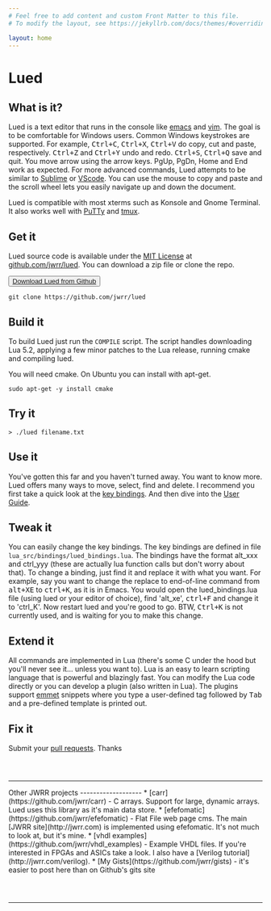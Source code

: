 ```yaml
---
# Feel free to add content and custom Front Matter to this file.
# To modify the layout, see https://jekyllrb.com/docs/themes/#overriding-theme-defaults

layout: home
---
```


Lued
====

What is it?
-----------

Lued is a text editor that runs in the console like [emacs](https://www.gnu.org/software/emacs/)
and [vim](https://www.vim.org/).  The goal is to be comfortable 
for Windows users.  Common Windows keystrokes are supported.  For example,
<kbd>Ctrl+C</kbd>, <kbd>Ctrl+X</kbd>, <kbd>Ctrl+V</kbd> do copy, cut and paste, 
respectively. <kbd>Ctrl+Z</kbd> and <kbd>Ctrl+Y</kbd> undo and redo. 
<kbd>Ctrl+S</kbd>, <kbd>Ctrl+Q</kbd> save and quit. You move arrow using the 
arrow keys. PgUp, PgDn, Home and End work as expected. For more advanced 
commands, Lued attempts to be similar to [Sublime](https://www.sublimetext.com/)
or [VScode](https://code.visualstudio.com/).  You can use the
mouse to copy and paste and the scroll wheel lets you easily navigate up
and down the document.
 
Lued is compatible with most xterms such as Konsole and Gnome Terminal. It also
works well with [PuTTy](https://www.chiark.greenend.org.uk/~sgtatham/putty/)
and [tmux](https://github.com/tmux/tmux).


Get it
------

Lued source code is available under the [MIT License](https://opensource.org/licenses/MIT)
at [github.com/jwrr/lued](http://github.com/jwrr/lued).  You can download a zip file or 
clone the repo.

<button class="favorite styled" type="button">
  <a href="https://github.com/jwrr/lued/archive/master.zip">Download Lued from Github</a>
</button>

```
git clone https://github.com/jwrr/lued
```

Build it
--------

To build Lued just run the <code>COMPILE</code> script.  The script handles downloading Lua 5.2, applying
a few minor patches to the Lua release, running cmake and compiling lued.

You will need cmake.  On Ubuntu you can install with apt-get.

```
sudo apt-get -y install cmake
```

Try it
------

```
> ./lued filename.txt
```


Use it
------

You've gotten this far and you haven't turned away.  You want to know more.
Lued offers many ways to move, select, find and delete. I recommend you first
take a quick look at the [key bindings](/bindings).  And then dive into the
[User Guide](/ug).


Tweak it
-----------------------

You can easily change the key bindings.  The key bindings are defined in file
`lua_src/bindings/lued_bindings.lua`.  The bindings have the format alt_xxx and
ctrl_yyy (these are actually lua function calls but don't worry about that).  To 
change a binding, just find it and replace it with what you want.  For example,
say you want to change the replace to end-of-line command from <kbd>alt+XE</kbd> to
<kbd>ctrl+K</kbd>, as it is in Emacs.  You would open the lued_bindings.lua file
(using lued or your editor of choice), find 'alt_xe', <kbd>ctrl+F</kbd> and change
it to 'ctrl_K'.  Now restart lued and you're good to go. BTW, <kbd>Ctrl+K</kbd>
is not currently used, and is waiting for you to make this change.


Extend it
---------

All commands are implemented in Lua (there's some C under the hood but you'll 
never see it... unless you want to).  Lua is an easy to learn scripting language that
is powerful and blazingly fast.  You can modify the Lua code directly or you 
can develop a plugin (also written in Lua).  The plugins support 
[emmet](https://emmet.io/) snippets where you type a user-defined tag followed 
by <kbd>Tab</kbd> and a pre-defined template is printed out.


Fix it
------

Submit your [pull requests](https://github.com/jwrr/lued/pulls). Thanks


<hr style="margin-top:4em;">
Other JWRR projects
-------------------
* [carr](https://github.com/jwrr/carr) - C arrays. Support for large, dynamic
  arrays.  Lued uses this library as it's main data store.
* [efefomatic](https://github.com/jwrr/efefomatic) - Flat File web page cms.
  The main [JWRR site](http://jwrr.com) is implemented using efefomatic.  It's
  not much to look at, but it's mine.
* [vhdl examples](https://github.com/jwrr/vhdl_examples) - Example VHDL files.
  If you're interested in FPGAs and ASICs take a look.  I also have a
  [Verilog tutorial](http://jwrr.com/verilog).
* [My Gists](https://github.com/jwrr/gists) - it's easier to post here than on Github's gits site

<hr style="margin-top:4em;">







